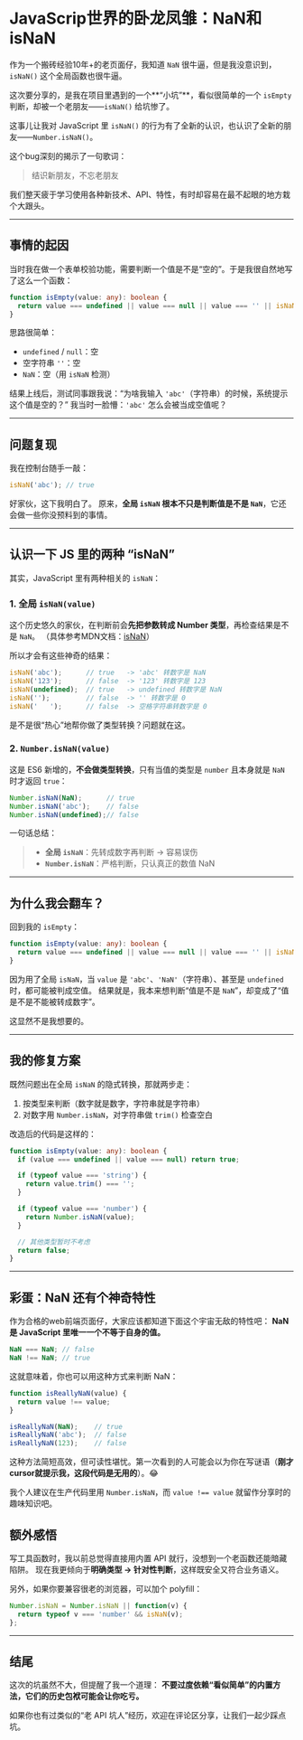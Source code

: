 # JavaScrip世界的卧龙凤雏：NaN和isNaN

作为一个搬砖经验10年+的老页面仔，我知道 `NaN` 很牛逼，但是我没意识到，`isNaN()` 这个全局函数也很牛逼。

 这次要分享的，是我在项目里遇到的一个**“小坑”**，看似很简单的一个 `isEmpty` 判断，却被一个老朋友——`isNaN()` 给坑惨了。
 
 这事儿让我对 JavaScript 里 `isNaN()` 的行为有了全新的认识，也认识了全新的朋友——`Number.isNaN()`。
 
 这个bug深刻的揭示了一句歌词：
 
 >结识新朋友，不忘老朋友
 
 我们整天疲于学习使用各种新技术、API、特性，有时却容易在最不起眼的地方栽个大跟头。

------

## 事情的起因

当时我在做一个表单校验功能，需要判断一个值是不是“空的”。于是我很自然地写了这么一个函数：

```ts
function isEmpty(value: any): boolean {
  return value === undefined || value === null || value === '' || isNaN(value);
}
```

思路很简单：

- `undefined` / `null`：空
- 空字符串 `''`：空
- `NaN`：空（用 `isNaN` 检测）

结果上线后，测试同事跟我说：“为啥我输入 `'abc'`（字符串）的时候，系统提示这个值是空的？”
 我当时一脸懵：`'abc'` 怎么会被当成空值呢？

------

## 问题复现

我在控制台随手一敲：

```js
isNaN('abc'); // true
```

好家伙，这下我明白了。
 原来，**全局 `isNaN` 根本不只是判断值是不是 `NaN`**，它还会做一些你没预料到的事情。

------

## 认识一下 JS 里的两种 “isNaN”

其实，JavaScript 里有两种相关的 `isNaN`：

### 1. 全局 `isNaN(value)`

这个历史悠久的家伙，在判断前会**先把参数转成 Number 类型**，再检查结果是不是 `NaN`。
（具体参考MDN文档：[isNaN](https://developer.mozilla.org/en-US/docs/Web/JavaScript/Reference/Global_Objects/isNaN)）

 所以才会有这些神奇的结果：

```js
isNaN('abc');      // true   -> 'abc' 转数字是 NaN
isNaN('123');      // false  -> '123' 转数字是 123
isNaN(undefined);  // true   -> undefined 转数字是 NaN
isNaN('');         // false  -> '' 转数字是 0
isNaN('   ');      // false  -> 空格字符串转数字是 0
```

是不是很“热心”地帮你做了类型转换？问题就在这。

### 2. `Number.isNaN(value)`

这是 ES6 新增的，**不会做类型转换**，只有当值的类型是 `number` 且本身就是 `NaN` 时才返回 `true`：

```js
Number.isNaN(NaN);      // true
Number.isNaN('abc');    // false
Number.isNaN(undefined);// false
```

一句话总结：

> - **全局 `isNaN`**：先转成数字再判断 → 容易误伤
> - **`Number.isNaN`**：严格判断，只认真正的数值 NaN

------

## 为什么我会翻车？

回到我的 `isEmpty`：

```ts
function isEmpty(value: any): boolean {
  return value === undefined || value === null || value === '' || isNaN(value);
}
```

因为用了全局 `isNaN`，当 `value` 是 `'abc'`、`'NaN'`（字符串）、甚至是 `undefined` 时，都可能被判成空值。
 结果就是，我本来想判断“值是不是 `NaN`”，却变成了“值是不是不能被转成数字”。

这显然不是我想要的。

------

## 我的修复方案

既然问题出在全局 `isNaN` 的隐式转换，那就两步走：

1. 按类型来判断（数字就是数字，字符串就是字符串）
2. 对数字用 `Number.isNaN`，对字符串做 `trim()` 检查空白

改造后的代码是这样的：

```ts
function isEmpty(value: any): boolean {
  if (value === undefined || value === null) return true;

  if (typeof value === 'string') {
    return value.trim() === '';
  }

  if (typeof value === 'number') {
    return Number.isNaN(value);
  }

  // 其他类型暂时不考虑
  return false;
}
```

------

## 彩蛋：NaN 还有个神奇特性

作为合格的web前端页面仔，大家应该都知道下面这个宇宙无敌的特性吧：
**NaN 是 JavaScript 里唯一一个不等于自身的值。**

```js
NaN === NaN; // false
NaN !== NaN; // true
```

这就意味着，你也可以用这种方式来判断 NaN：

```js
function isReallyNaN(value) {
  return value !== value;
}

isReallyNaN(NaN);    // true
isReallyNaN('abc');  // false
isReallyNaN(123);    // false
```

这种方法简短高效，但可读性堪忧。第一次看到的人可能会以为你在写谜语（**刚才cursor就提示我，这段代码是无用的**）。😂

我个人建议在生产代码里用 `Number.isNaN`，而 `value !== value` 就留作分享时的趣味知识吧。

## 额外感悟

写工具函数时，我以前总觉得直接用内置 API 就行，没想到一个老函数还能暗藏陷阱。
 现在我更倾向于**明确类型 → 针对性判断**，这样既安全又符合业务语义。

另外，如果你要兼容很老的浏览器，可以加个 polyfill：

```js
Number.isNaN = Number.isNaN || function(v) {
  return typeof v === 'number' && isNaN(v);
};
```

------

## 结尾

这次的坑虽然不大，但提醒了我一个道理：
 **不要过度依赖“看似简单”的内置方法，它们的历史包袱可能会让你吃亏。**

如果你也有过类似的“老 API 坑人”经历，欢迎在评论区分享，让我们一起少踩点坑。

